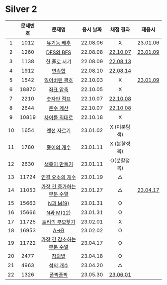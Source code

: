 # Silver 2

|     | 문제번호 |                  문제명                  | 응시 날짜 |          채점 결과           |            재응시             |
| :-: | :------: | :--------------------------------------: | :-------: | :--------------------------: | :---------------------------: |
|  1  |   1012   |         [유기농 배추](./1012.js)         | 22.08.06  |              X               | [23.01.06](./replay/1012.js)  |
|  2  |   1260   |          [DFS와 BFS](./1260.js)          | 22.08.08  |   [22.10.07](./1260_re.js)   | [23.01.09](./replay/1260.js)  |
|  3  |   1138   |        [한 줄로 서기](./1138.js)         | 22.08.09  |   [22.08.13](./1138_re.js)   |
|  4  |   1912   |           [연속합](./1912.js)            | 22.08.10  |   [22.08.14](./1912_re.js)   |
|  5  |   1542   |        [잃어버린 괄호](./1542.js)        | 22.10.03  |              X               | [23.01.09](./replay/1542.js)  |
|  6  |  18870   |         [좌표 압축](./18870.js)          | 22.10.05  |              X               |
|  7  |   2210   |         [숫자판 점프](./2210.js)         | 22.10.07  |   [22.10.08](./2210_re.js)   |
|  8  |   2644   |          [촌수 계산](./2644.js)          | 22.10.07  |   [22.10.08](./2644_re.js)   |
|  9  |  10819   |       [차이를 최대로](./10819.js)        | 22.10.18  |              X               |
| 10  |   1654   |         [랜선 자르기](./1654.js)         | 23.01.02  |         X (이분탐색)         |
| 11  |   1780   |         [종이의 개수](./1780.js)         | 23.01.11  |         X (분할정복)         |
| 12  |   2630   |        [색종이 만들기](./2630.js)        | 23.01.11  |         O(분할정복)          |
| 13  |  11724   |      [연결 요소의 개수](./11724.js)      | 23.01.19  |              △               |
| 14  |  11053   | [가장 긴 증가하는 부분 수열](./11053.js) | 23.01.27  |              △               | [23.04.17](./replay/11053.js) |
| 15  |  15663   |          [N과 M(9)](./15663.js)          | 23.01.31  |              O               |
| 16  |  15666   |         [N과 M(12)](./15666.js)          | 23.01.31  |              O               |
| 17  |  11725   |      [트리의 부모찾기](./11725.js)       | 23.02.01  |              X               |
| 18  |  16953   |            [A->B](./16953.js)            | 23.02.02  |              O               |
| 19  |  11722   | [가장 긴 감소하는 부분 수열](./11722.js) | 23.04.17  |              O               |
| 20  |   2477   |           [참외밭](./2477.js)            | 23.04.18  |              O               |
| 21  |   4963   |          [섬의 개수](./4963.js)          | 23.04.20  |              △               |
| 22  |   1326   |          [폴짝폴짝](./1326.js)           | 23.05.30  | [23.06.01](./replay/1326.js) |
